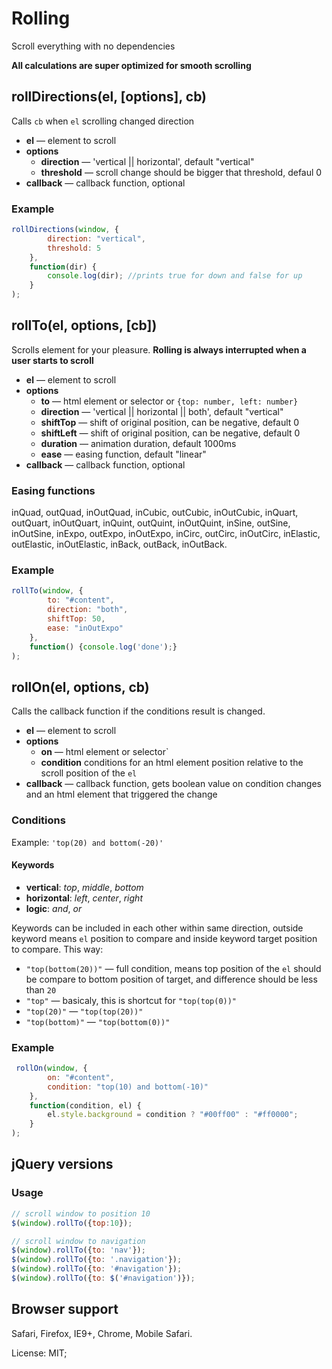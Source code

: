 # Rolling

Scroll everything with no dependencies

**All calculations are super optimized for smooth scrolling**

## rollDirections(el, [options], cb)
Calls `cb` when `el` scrolling changed direction

*   **el** — element to scroll
*   **options**
    -   **direction** — 'vertical || horizontal', default "vertical"
    -   **threshold** — scroll change should be bigger that threshold, defaul 0
*   **callback** — callback function, optional

### Example
```js
rollDirections(window, {
        direction: "vertical",
        threshold: 5
    },
    function(dir) {
        console.log(dir); //prints true for down and false for up
    }
);
```

## rollTo(el, options, [cb])
Scrolls element for your pleasure.
__Rolling is always interrupted when a user starts to scroll__

*   **el** — element to scroll
*   **options**
	-	**to** — html element or selector or `{top: number, left: number}`
    -	**direction** — 'vertical || horizontal || both', default "vertical"
	-   **shiftTop** — shift of original position, can be negative, default 0
	-   **shiftLeft** — shift of original position, can be negative, default 0
	-	**duration** — animation duration, default 1000ms
	-	**ease** — easing function, default "linear"
*   **callback** — callback function, optional

### Easing functions
inQuad, outQuad, inOutQuad, inCubic, outCubic, inOutCubic, inQuart, outQuart, inOutQuart, inQuint, outQuint, inOutQuint, inSine, outSine, inOutSine, inExpo, outExpo, inOutExpo, inCirc, outCirc, inOutCirc, inElastic, outElastic, inOutElastic, inBack, outBack, inOutBack.

### Example
```js
rollTo(window, {
        to: "#content",
        direction: "both",
        shiftTop: 50,
        ease: "inOutExpo"
    },
    function() {console.log('done');}
);
```

## rollOn(el, options, cb)
Calls the callback function if the conditions result is changed.

*   **el** — element to scroll
*   **options**
    -   **on** — html element or selector`
    -   **condition** conditions for an html element position relative to the scroll position of the `el`
*   **callback** — callback function, gets boolean value on condition changes and an html element that triggered the change

### Conditions
Example: `'top(20) and bottom(-20)'`

#### Keywords
*   **vertical**: _top_, _middle_, _bottom_
*   **horizontal**: _left_, _center_, _right_
*   **logic**:  _and_, _or_

Keywords can be included in each other within same direction, outside keyword means `el` position to compare and inside keyword target position to compare. This way:

* `"top(bottom(20))"` — full condition, means top position of the `el` should be compare to bottom position of target, and difference should be less than `20`
* `"top"` — basicaly, this is shortcut for `"top(top(0))"`
* `"top(20)"` — `"top(top(20))"`
* `"top(bottom)"` — `"top(bottom(0))"`

### Example
```js
 rollOn(window, {
        on: "#content",
        condition: "top(10) and bottom(-10)"
    },
    function(condition, el) {
        el.style.background = condition ? "#00ff00" : "#ff0000";
    }
);
```

## jQuery versions
### Usage
```js
// scroll window to position 10
$(window).rollTo({top:10});

// scroll window to navigation
$(window).rollTo({to: 'nav'});
$(window).rollTo({to: '.navigation'});
$(window).rollTo({to: '#navigation'});
$(window).rollTo({to: $('#navigation')});
```

## Browser support
Safari, Firefox, IE9+, Chrome, Mobile Safari.


License: MIT;
